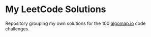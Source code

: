 # My LeetCode Solutions

Repository grouping my own solutions for the 100 [algomap.io](https://algomap.io) code challenges.
